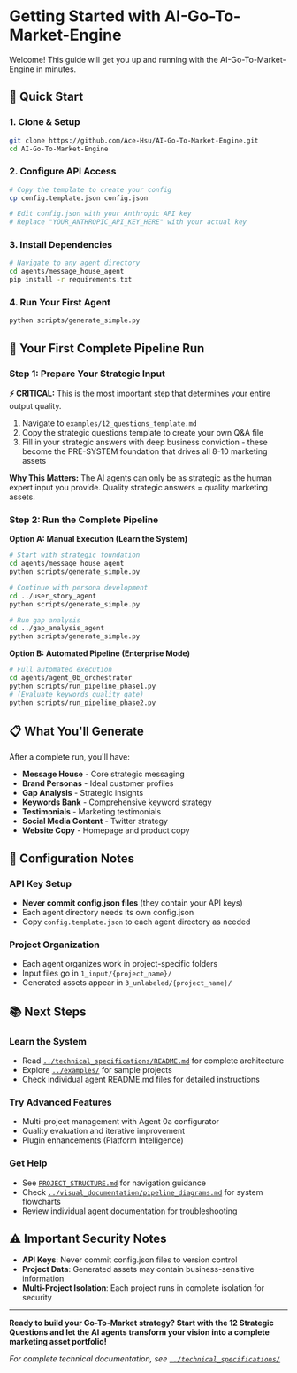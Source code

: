 # Getting Started with AI-Go-To-Market-Engine

Welcome! This guide will get you up and running with the AI-Go-To-Market-Engine in minutes.

## 🚀 Quick Start

### **1. Clone & Setup**
```bash
git clone https://github.com/Ace-Hsu/AI-Go-To-Market-Engine.git
cd AI-Go-To-Market-Engine
```

### **2. Configure API Access**
```bash
# Copy the template to create your config
cp config.template.json config.json

# Edit config.json with your Anthropic API key
# Replace "YOUR_ANTHROPIC_API_KEY_HERE" with your actual key
```

### **3. Install Dependencies**
```bash
# Navigate to any agent directory
cd agents/message_house_agent
pip install -r requirements.txt
```

### **4. Run Your First Agent**
```bash
python scripts/generate_simple.py
```

## 🎯 Your First Complete Pipeline Run

### **Step 1: Prepare Your Strategic Input** 
**⚡ CRITICAL:** This is the most important step that determines your entire output quality.

1. Navigate to `examples/12_questions_template.md` 
2. Copy the strategic questions template to create your own Q&A file
3. Fill in your strategic answers with deep business conviction - these become the PRE-SYSTEM foundation that drives all 8-10 marketing assets

**Why This Matters:** The AI agents can only be as strategic as the human expert input you provide. Quality strategic answers = quality marketing assets.

### **Step 2: Run the Complete Pipeline**

**Option A: Manual Execution (Learn the System)**
```bash
# Start with strategic foundation
cd agents/message_house_agent
python scripts/generate_simple.py

# Continue with persona development
cd ../user_story_agent  
python scripts/generate_simple.py

# Run gap analysis
cd ../gap_analysis_agent
python scripts/generate_simple.py
```

**Option B: Automated Pipeline (Enterprise Mode)**
```bash
# Full automated execution
cd agents/agent_0b_orchestrator
python scripts/run_pipeline_phase1.py
# (Evaluate keywords quality gate)
python scripts/run_pipeline_phase2.py
```

## 📋 What You'll Generate

After a complete run, you'll have:
- **Message House** - Core strategic messaging
- **Brand Personas** - Ideal customer profiles  
- **Gap Analysis** - Strategic insights
- **Keywords Bank** - Comprehensive keyword strategy
- **Testimonials** - Marketing testimonials
- **Social Media Content** - Twitter strategy
- **Website Copy** - Homepage and product copy

## 🔧 Configuration Notes

### **API Key Setup**
- **Never commit config.json files** (they contain your API keys)
- Each agent directory needs its own config.json
- Copy `config.template.json` to each agent directory as needed

### **Project Organization**
- Each agent organizes work in project-specific folders
- Input files go in `1_input/{project_name}/`
- Generated assets appear in `3_unlabeled/{project_name}/`

## 📚 Next Steps

### **Learn the System**
- Read [`../technical_specifications/README.md`](../technical_specifications/README.md) for complete architecture
- Explore [`../examples/`](../examples/) for sample projects
- Check individual agent README.md files for detailed instructions

### **Try Advanced Features**
- Multi-project management with Agent 0a configurator
- Quality evaluation and iterative improvement
- Plugin enhancements (Platform Intelligence)

### **Get Help**
- See [`PROJECT_STRUCTURE.md`](PROJECT_STRUCTURE.md) for navigation guidance
- Check [`../visual_documentation/pipeline_diagrams.md`](../visual_documentation/pipeline_diagrams.md) for system flowcharts
- Review individual agent documentation for troubleshooting

## ⚠️ Important Security Notes

- **API Keys**: Never commit config.json files to version control
- **Project Data**: Generated assets may contain business-sensitive information
- **Multi-Project Isolation**: Each project runs in complete isolation for security

---

**Ready to build your Go-To-Market strategy? Start with the 12 Strategic Questions and let the AI agents transform your vision into a complete marketing asset portfolio!**

*For complete technical documentation, see [`../technical_specifications/`](../technical_specifications/)*